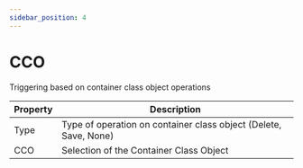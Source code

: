 ```yaml
---
sidebar_position: 4
---
```


# CCO

Triggering based on container class object operations

| Property | Description                                                      |
| -------- | ---------------------------------------------------------------- |
| Type     | Type of operation on container class object (Delete, Save, None) |
| CCO      | Selection of the Container Class Object                          |
